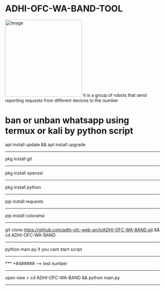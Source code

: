 # ADHI-OFC-WA-BAND-TOOL
<img width="250" alt="Image" src="https://github.com/user-attachments/assets/1d341043-e27b-4eb5-9958-07bbbce029fd" />
It is a group of robots that send reporting requests from different devices to the number 

ban or unban whatsapp using termux or kali by python script
=
apt install update && apt install upgrade
*************************************************************
pkg install git
*************************************************************
pkg install openssl
*************************************************************
pkg install python
*************************************************************
pip install requests
*************************************************************
pip install colorama
*************************************************************
git clone https://github.com/adhi-ofc-web-arch/ADHI-OFC-WA-BAND.git && cd ADHI-OFC-WA-BAND
*************************************************************
python main.py if you cant start script
*************************************************************
*** +94##### --> test number
*************************************************************
open new > cd ADHI-OFC-WA-BAND && python main.py
*************************************************************
